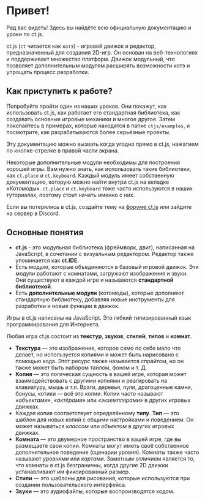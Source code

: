 # Привет!

Рад вас видеть! Здесь вы найдёте всю официальную документацию и уроки по ct.js.

ct.js (`ct` читается как `котэ`) - игровой движок и редактор, предназначенный для создания 2D-игр. Он основан на веб-технологиях и поддерживает множество платформ. Движок модульный, что позволяет дополнительным модулям расширять возможности котэ и упрощать процесс разработки.

## Как приступить к работе?

Попробуйте пройти один из наших уроков. Они покажут, как использовать ct.js, как работает его стандартная библиотека, как создавать основные игровые механики и многое другое. Затем покопайтесь в примерах, которые находятся в папке `ctjs/examples`, и посмотрите, как разрабатываются более серьёзные проекты.

Эту документацию можно вызвать когда угодно прямо в ct.js, нажатием по кнопке-стрелке в правой части экрана.

Некоторые дополнительные модули необходимы для построения хорошей игры. Вам нужно знать, как использовать такие библиотеки, как `ct.place` и `ct.keyboard`. Каждый модуль имеет собственную документацию, которую можно найти внутри ct.js на вкладке «Котомоды». `ct.place` и `ct.keyboard` тоже часто используются в наших туториалах, поэтому стоит начать именно с них.

Если вы потерялись в ct.js, создайте тему на [форуме ct.js](https://comigo.itch.io/ct/community) или зайдите на сервер в Discord.

## Основные понятия

* **ct.js** - это модульная библиотека (фреймворк, двиг), написанная на JavaScript, в сочетании с визуальным редактором. Редактор также упоминается как **ct.IDE**.
* Есть модули, которые объединяются в базовый игровой движок. Эти модули работают с комнатами, загружают изображения и звуки. Они существуют в каждой игре и называются **стандартной библиотекой**.
* Есть **дополнительные модули** (котомоды), которые дополняют стандартную библиотеку, добавляя новые инструменты для разработки и новые функции в движок.

Игры в ct.js написаны на JavaScript. Это гибкий типизированный язык программирования для Интернета.

Любая игра ct.js состоит из **текстур**, **звуков**, **стилей**, **типов** и **комнат**.

* **Текстура** — это изображение, которое само по себе мало что делает, но используется копиями и может быть нарисовано с помощью кода. Этот ресурс также называется спрайтом, но он также может быть набором тайлом, фоном и т. Д.
* **Копия** — это логическая сущность в вашей игре, которая может взаимодействовать с другими копиями и реагировать на клавиатуру, мышь и т.п. Враги, деревья, пули, драгоценные камни, бонусы, котики — всё это копии. Копии часто называют *«объектами»*, *«актёрами»* или *«экземплярами»* в других игровых движках.
* Каждая копия соответствует определённому **типу**. **Тип** — это шаблон для новых копий с общими настройками и поведением. Он может называться *классом* или *объектом* в других игровых движках.
* **Комната** — это двумерное пространство в вашей игре, где вы размещаете свои копии. Комнаты могут иметь своё собственное дополнительное поведение (сценарии уровня). Комнаты также часто называют *уровнями* или *картами*. Заметным отличием является то, что комнаты в ct.js безграничны, когда другие 2D движки устанавливают им фиксированный размер.
* **Стили** — это шаблоны для рисования, которые используются при создании пользовательского интерфейса.
* **Звуки** — это аудиофайлы, которые воспроизводятся кодом.